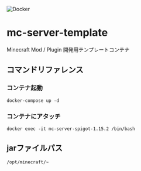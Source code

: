 ![Docker](https://github.com/kuroko3417/mc-server-spigot-1.15.2/workflows/Docker/badge.svg)

# mc-server-template

Minecraft Mod / Plugin 開発用テンプレートコンテナ

## コマンドリファレンス

### コンテナ起動

`docker-compose up -d`

### コンテナにアタッチ

`docker exec -it mc-server-spigot-1.15.2 /bin/bash`


## jarファイルパス

`/opt/minecraft/~`
